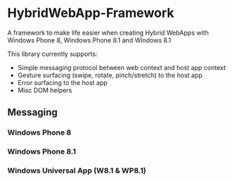 HybridWebApp-Framework
======================

A framework to make life easier when creating Hybrid WebApps with Windows Phone 8, Windows Phone 8.1 and Windows 8.1

This library currently supports:
* Simple messaging protocol between web context and host app context
* Gesture surfacing (swipe, rotate, pinch/stretch) to the host app 
* Error surfacing to the host app
* Misc DOM helpers


## Messaging

### Windows Phone 8

### Windows Phone 8.1

### Windows Universal App (W8.1 & WP8.1)




